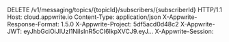 DELETE /v1/messaging/topics/{topicId}/subscribers/{subscriberId} HTTP/1.1
Host: cloud.appwrite.io
Content-Type: application/json
X-Appwrite-Response-Format: 1.5.0
X-Appwrite-Project: 5df5acd0d48c2
X-Appwrite-JWT: eyJhbGciOiJIUzI1NiIsInR5cCI6IkpXVCJ9.eyJ...
X-Appwrite-Session: 

